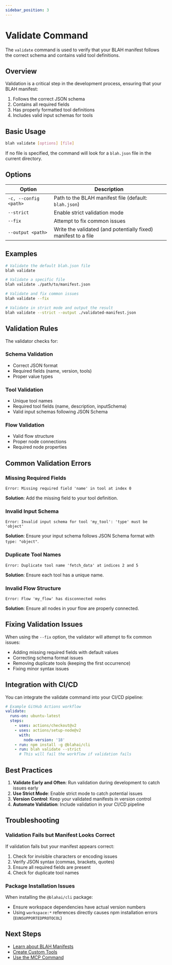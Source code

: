 ```yaml
---
sidebar_position: 3
---
```


# Validate Command

The `validate` command is used to verify that your BLAH manifest follows the correct schema and contains valid tool definitions.

## Overview

Validation is a critical step in the development process, ensuring that your BLAH manifest:

1. Follows the correct JSON schema
2. Contains all required fields
3. Has properly formatted tool definitions
4. Includes valid input schemas for tools

## Basic Usage

```bash
blah validate [options] [file]
```

If no file is specified, the command will look for a `blah.json` file in the current directory.

## Options

| Option | Description |
|--------|-------------|
| `-c, --config <path>` | Path to the BLAH manifest file (default: `blah.json`) |
| `--strict` | Enable strict validation mode |
| `--fix` | Attempt to fix common issues |
| `--output <path>` | Write the validated (and potentially fixed) manifest to a file |

## Examples

```bash
# Validate the default blah.json file
blah validate

# Validate a specific file
blah validate ./path/to/manifest.json

# Validate and fix common issues
blah validate --fix

# Validate in strict mode and output the result
blah validate --strict --output ./validated-manifest.json
```

## Validation Rules

The validator checks for:

### Schema Validation

- Correct JSON format
- Required fields (name, version, tools)
- Proper value types

### Tool Validation

- Unique tool names
- Required tool fields (name, description, inputSchema)
- Valid input schemas following JSON Schema

### Flow Validation

- Valid flow structure
- Proper node connections
- Required node properties

## Common Validation Errors

### Missing Required Fields

```
Error: Missing required field 'name' in tool at index 0
```

**Solution**: Add the missing field to your tool definition.

### Invalid Input Schema

```
Error: Invalid input schema for tool 'my_tool': 'type' must be 'object'
```

**Solution**: Ensure your input schema follows JSON Schema format with `type: "object"`.

### Duplicate Tool Names

```
Error: Duplicate tool name 'fetch_data' at indices 2 and 5
```

**Solution**: Ensure each tool has a unique name.

### Invalid Flow Structure

```
Error: Flow 'my_flow' has disconnected nodes
```

**Solution**: Ensure all nodes in your flow are properly connected.

## Fixing Validation Issues

When using the `--fix` option, the validator will attempt to fix common issues:

- Adding missing required fields with default values
- Correcting schema format issues
- Removing duplicate tools (keeping the first occurrence)
- Fixing minor syntax issues

## Integration with CI/CD

You can integrate the validate command into your CI/CD pipeline:

```yaml
# Example GitHub Actions workflow
validate:
  runs-on: ubuntu-latest
  steps:
    - uses: actions/checkout@v2
    - uses: actions/setup-node@v2
      with:
        node-version: '18'
    - run: npm install -g @blahai/cli
    - run: blah validate --strict
      # This will fail the workflow if validation fails
```

## Best Practices

1. **Validate Early and Often**: Run validation during development to catch issues early
2. **Use Strict Mode**: Enable strict mode to catch potential issues
3. **Version Control**: Keep your validated manifests in version control
4. **Automate Validation**: Include validation in your CI/CD pipeline

## Troubleshooting

### Validation Fails but Manifest Looks Correct

If validation fails but your manifest appears correct:

1. Check for invisible characters or encoding issues
2. Verify JSON syntax (commas, brackets, quotes)
3. Ensure all required fields are present
4. Check for duplicate tool names

### Package Installation Issues

When installing the `@blahai/cli` package:

- Ensure workspace dependencies have actual version numbers
- Using `workspace:*` references directly causes npm installation errors (`EUNSUPPORTEDPROTOCOL`)

## Next Steps

- [Learn about BLAH Manifests](../concepts/manifests.md)
- [Create Custom Tools](../guides/creating-tools.md)
- [Use the MCP Command](./mcp-command.md)
